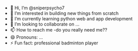 - 👋 Hi, I’m @sniperpsycho7
- 👀 I’m interested in building new things from scratch
- 🌱 I’m currently learning python web and app development 
- 💞️ I’m looking to collaborate on ...
- 📫 How to reach me -do you really need me?? 
- 😄 Pronouns: ...
- ⚡ Fun fact: professional badminton player

<!---
sniperpsycho7/sniperpsycho7 is a ✨ special ✨ repository because its `README.md` (this file) appears on your GitHub profile.
You can click the Preview link to take a look at your changes.
--->

